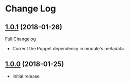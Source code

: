 # Change Log

## [1.0.1](https://github.com/natemccurdy/puppet-purge_node/tree/1.0.1) (2018-01-26)

[Full Changelog](https://github.com/natemccurdy/puppet-purge_node/compare/1.0.0...1.0.1)

* Correct the Puppet dependency in module's metadata.

## [1.0.0](https://github.com/natemccurdy/puppet-purge_node/tree/1.0.0) (2018-01-25)

* Initial release
